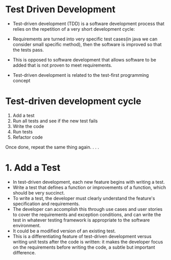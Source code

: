 # Test Driven Development

- Test-driven development (TDD) is a software development process that relies on the repetition of a very short development cycle: 

- Requirements are turned into very specific test cases(in java we can consider small specific method), then the software is improved so that the tests pass. 

- This is opposed to software development that allows software to be added that is not proven to meet requirements.

- Test-driven development is related to the test-first programming concept

# Test-driven development cycle
1. Add a test
2. Run all tests and see if the new test fails
3. Write the code
4. Run tests
5. Refactor code

Once done, repeat the same thing again. . . .
# 1.  Add a Test
- In test-driven development, each new feature begins with writing a test. 
- Write a test that defines a function or improvements of a function, which should be very succinct. 
- To write a test, the developer must clearly understand the feature's specification and requirements. 
- The developer can accomplish this through use cases and user stories to cover the requirements and exception conditions, and can write     the test in whatever testing framework is appropriate to the software environment. 
- It could be a modified version of an existing test. 
- This is a differentiating feature of test-driven development versus writing unit tests after the code is written: it makes the developer   focus on the requirements before writing the code, a subtle but important difference.

